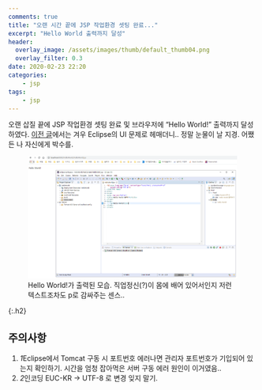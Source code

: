 ```yaml
---
comments: true
title: "오랜 시간 끝에 JSP 작업환경 셋팅 완료..."
excerpt: "Hello World 출력까지 달성"
header:
  overlay_image: /assets/images/thumb/default_thumb04.png
  overlay_filter: 0.3
date: 2020-02-23 22:20
categories:
    - jsp
tags:
    - jsp
---
```

오랜 삽질 끝에 JSP 작업환경 셋팅 완료 및 브라우저에 &ldquo;Hello World!&rdquo; 출력까지 달성하였다. <a href="/2020/02/23/eclipse-layout" class="bu-link2">이전 글</a>에서는 겨우 Eclipse의 UI 문제로 헤매더니.. 정말 눈물이 날 지경. 어쨌든 나 자신에게 박수를.

<figure class="rsp-img type2 zoom auto-alt align--center">
  <img src="/assets/images/post/hello-jsp_img01.png" alt="">
  <figcaption>Hello World!가 출력된 모습. 직업정신(?)이 몸에 배어 있어서인지 저런 텍스트조차도 p로 감싸주는 센스..</figcaption>
</figure>

{:.h2}
## 주의사항
<div class="cont-box type1 mt--normal">
  <ol class="bu-list--num type2">
    <li><em class="num">1</em>Eclipse에서 Tomcat 구동 시 포트번호 에러나면 관리자 포트번호가 기입되어 있는지 확인하기. 시간을 엄청 잡아먹은 서버 구동 에러 원인이 이거였음..</li>
    <li><em class="num">2</em>인코딩 EUC-KR &rarr; UTF-8 로 변경 잊지 말기.</li>
  </ol>
</div>